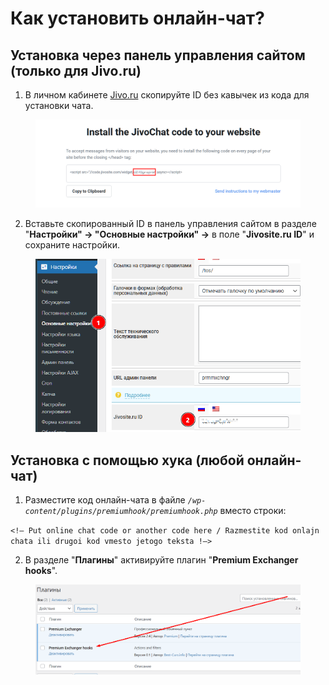 # Как установить онлайн-чат?

## **Установка через панель управления сайтом (только для Jivo.ru)**

1. В личном кабинете [Jivo.ru](https://www.jivo.ru/) скопируйте ID без кавычек из кода для установки чата.

<figure><img src="../../.gitbook/assets/image (2) (1) (1) (1).png" alt="" width="563"><figcaption></figcaption></figure>

2. Вставьте скопированный ID в панель управления сайтом в разделе "**Настройки" → "Основные настройки" →** в поле "**Jivosite.ru ID**" и сохраните настройки.

<figure><img src="../../.gitbook/assets/image (1) (1) (1) (1) (1) (1).png" alt="" width="476"><figcaption></figcaption></figure>

## **Установка с помощью хука (любой онлайн-чат)**

1. Разместите код онлайн-чата в файле _`/wp-content/plugins/premiumhook/premiumhook.php`_ вместо строки:

`<!— Put online chat code or another code here / Razmestite kod onlajn chata ili drugoi kod vmesto jetogo teksta !—>`

2. В разделе "**Плагины**" активируйте плагин "**Premium Exchanger hooks**".

<figure><img src="../../.gitbook/assets/Screenshot_29.png" alt=""><figcaption></figcaption></figure>
